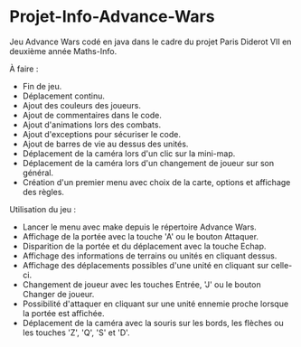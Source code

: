 # Projet-Info-Advance-Wars
Jeu Advance Wars codé en java dans le cadre du projet Paris Diderot VII en deuxième année Maths-Info.

À faire :
- Fin de jeu.
- Déplacement continu.
- Ajout des couleurs des joueurs.
- Ajout de commentaires dans le code.
- Ajout d'animations lors des combats.
- Ajout d'exceptions pour sécuriser le code.
- Ajout de barres de vie au dessus des unités.
- Déplacement de la caméra lors d'un clic sur la mini-map.
- Déplacement de la caméra lors d'un changement de joueur sur son général.
- Création d'un premier menu avec choix de la carte, options et affichage des règles.

Utilisation du jeu :
- Lancer le menu avec make depuis le répertoire Advance Wars.
- Affichage de la portée avec la touche 'A' ou le bouton Attaquer.
- Disparition de la portée et du déplacement avec la touche Echap.
- Affichage des informations de terrains ou unités en cliquant dessus.
- Affichage des déplacements possibles d'une unité en cliquant sur celle-ci.
- Changement de joueur avec les touches Entrée, 'J' ou le bouton Changer de joueur.
- Possibilité d'attaquer en cliquant sur une unité ennemie proche lorsque la portée est affichée.
- Déplacement de la caméra avec la souris sur les bords, les flèches ou les touches 'Z', 'Q', 'S' et 'D'.
